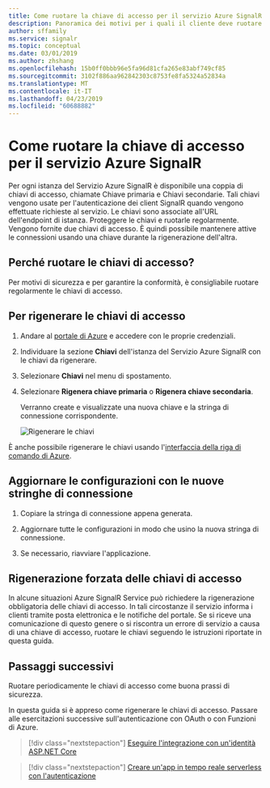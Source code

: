 ```yaml
---
title: Come ruotare la chiave di accesso per il servizio Azure SignalR
description: Panoramica dei motivi per i quali il cliente deve ruotare regolarmente le chiavi di accesso e informazioni su come eseguire questa operazione con l'interfaccia utente grafica del portale di Azure e l'interfaccia della riga di comando di Azure.
author: sffamily
ms.service: signalr
ms.topic: conceptual
ms.date: 03/01/2019
ms.author: zhshang
ms.openlocfilehash: 15b0ff0bbb96e5fa96d81cfa265e83abf749cf85
ms.sourcegitcommit: 3102f886aa962842303c8753fe8fa5324a52834a
ms.translationtype: MT
ms.contentlocale: it-IT
ms.lasthandoff: 04/23/2019
ms.locfileid: "60688882"
---
```

# <a name="how-to-rotate-access-key-for-azure-signalr-service"></a>Come ruotare la chiave di accesso per il servizio Azure SignalR

Per ogni istanza del Servizio Azure SignalR è disponibile una coppia di chiavi di accesso, chiamate Chiave primaria e Chiavi secondarie. Tali chiavi vengono usate per l'autenticazione dei client SignalR quando vengono effettuate richieste al servizio. Le chiavi sono associate all'URL dell'endpoint di istanza. Proteggere le chiavi e ruotarle regolarmente. Vengono fornite due chiavi di accesso. È quindi possibile mantenere attive le connessioni usando una chiave durante la rigenerazione dell'altra.

## <a name="why-rotate-access-keys"></a>Perché ruotare le chiavi di accesso?

Per motivi di sicurezza e per garantire la conformità, è consigliabile ruotare regolarmente le chiavi di accesso.

## <a name="regenerate-access-keys"></a>Per rigenerare le chiavi di accesso

1. Andare al [portale di Azure](https://portal.azure.com/) e accedere con le proprie credenziali.

1. Individuare la sezione **Chiavi** dell'istanza del Servizio Azure SignalR con le chiavi da rigenerare.

1. Selezionare **Chiavi** nel menu di spostamento.

1. Selezionare **Rigenera chiave primaria** o **Rigenera chiave secondaria**.

   Verranno create e visualizzate una nuova chiave e la stringa di connessione corrispondente.

   ![Rigenerare le chiavi](media/signalr-howto-key-rotation/regenerate-keys.png)

È anche possibile rigenerare le chiavi usando l'[interfaccia della riga di comando di Azure](/cli/azure/ext/signalr/signalr/key?view=azure-cli-latest#ext-signalr-az-signalr-key-renew).

## <a name="update-configurations-with-new-connection-strings"></a>Aggiornare le configurazioni con le nuove stringhe di connessione

1. Copiare la stringa di connessione appena generata.

1. Aggiornare tutte le configurazioni in modo che usino la nuova stringa di connessione.

1. Se necessario, riavviare l'applicazione.

## <a name="forced-access-key-regeneration"></a>Rigenerazione forzata delle chiavi di accesso

In alcune situazioni Azure SignalR Service può richiedere la rigenerazione obbligatoria delle chiavi di accesso. In tali circostanze il servizio informa i clienti tramite posta elettronica e le notifiche del portale. Se si riceve una comunicazione di questo genere o si riscontra un errore di servizio a causa di una chiave di accesso, ruotare le chiavi seguendo le istruzioni riportate in questa guida.

## <a name="next-steps"></a>Passaggi successivi

Ruotare periodicamente le chiavi di accesso come buona prassi di sicurezza.

In questa guida si è appreso come rigenerare le chiavi di accesso. Passare alle esercitazioni successive sull'autenticazione con OAuth o con Funzioni di Azure.

> [!div class="nextstepaction"]
> [Eseguire l'integrazione con un'identità ASP.NET Core](./signalr-concept-authenticate-oauth.md)

> [!div class="nextstepaction"]
> [Creare un'app in tempo reale serverless con l'autenticazione](./signalr-tutorial-authenticate-azure-functions.md)